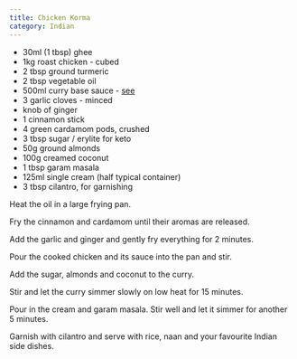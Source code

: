 ```yaml
---
title: Chicken Korma
category: Indian
---
```


- 30ml (1 tbsp) ghee
- 1kg roast chicken - cubed
- 2 tbsp ground turmeric
- 2 tbsp vegetable oil
- 500ml curry base sauce - [see](../curry-base)
- 3 garlic cloves - minced
- knob of ginger
- 1 cinnamon stick
- 4 green cardamom pods, crushed
- 3 tbsp sugar / erylite for keto
- 50g ground almonds
- 100g creamed coconut
- 1 tbsp garam masala
- 125ml single cream (half typical container)
- 3 tbsp cilantro, for garnishing

Heat the oil in a large frying pan.

Fry the cinnamon and cardamom until their aromas are released.

Add the garlic and ginger and gently fry everything for 2 minutes.

Pour the cooked chicken and its sauce into the pan and stir.

Add the sugar, almonds and coconut to the curry.

Stir and let the curry simmer slowly on low heat for 15 minutes.

Pour in the cream and garam masala. Stir well and let it simmer for another 5
minutes.

Garnish with cilantro and serve with rice, naan and your favourite Indian side
dishes.
